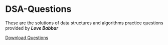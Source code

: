 # DSA-Questions

These are the solutions of data structures and algorithms practice questions provided by **_Love Babbar_**

[Download Questions](https://www.youtube.com/redirect?v=4iFALQ1ACdA&event=video_description&redir_token=QUFFLUhqbHVSYTYxdmRVOEZwaWRER2lpOGtNWU9oeEFLUXxBQ3Jtc0tuQV83aDJLVTlhdjliQ194R3hVX3FvZFpCMnhqX2ZJQmZfWHp1RWlpcDQ2OUlPMlJfRGJkTmIwMlVSbG9aRjZ0ZlBmdkxGc1lsRHpFUzNBell1U19yTENnb0ZhU1poNWdoRl9nblVtVGp3X0s0QjBCNA%3D%3D&q=https%3A%2F%2Fdrive.google.com%2Ffile%2Fd%2F1FMdN_OCfOI0iAeDlqswCiC2DZzD4nPsb%2Fview%3Fusp%3Dsharing)
